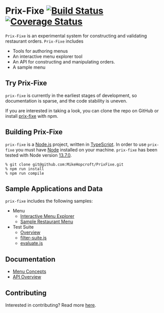 # Prix-Fixe [![Build Status](https://travis-ci.com/MikeHopcroft/PrixFixe.svg?branch=master)](https://travis-ci.com/MikeHopcroft/PrixFixe) [![Coverage Status](https://coveralls.io/repos/github/MikeHopcroft/PrixFixe/badge.svg?branch=master)](https://coveralls.io/github/MikeHopcroft/PrixFixe?branch=master)

`Prix-Fixe` is an experimental system for constructing and validating restaurant orders. `Prix-Fixe` includes
* Tools for authoring menus
* An interactive menu explorer tool
* An API for constructing and manipulating orders.
* A sample menu

## Try Prix-Fixe

`prix-fixe` is currently in the earliest stages of development, so documentation is sparse, and the code stability is uneven.

If you are interested in taking a look, you can clone the repo on GitHub or install [prix-fixe](https://www.npmjs.com/package/prix-fixe) with npm.

## Building Prix-Fixe

`prix-fixe` is a [Node.js](https://nodejs.org/en/) project,
written in [TypeScript](https://www.typescriptlang.org/).
In order to use `prix-fixe` you must have
[Node](https://nodejs.org/en/download/) installed on your machine.
`prix-fixe` has been tested with Node version [13.7.0](https://nodejs.org/download/release/v13.7.0/).

~~~
% git clone git@github.com:MikeHopcroft/PrixFixe.git
% npm run install
% npm run compile
~~~

## Sample Applications and Data

`prix-fixe` includes the following samples:
* Menu
  * [Interactive Menu Explorer](documentation/repl.md)
  * [Sample Restaurant Menu](documentation/sample_menu.md)
* Test Suite
  * [Overview](documentation/test_suite_tools.md)
  * [filter-suite.js](documentation/test_suite_tools.md#filter-suite)
  * [evaluate.js](documentation/test_suite_tools.md#evaluate.md)

## Documentation

* [Menu Concepts](documentation/menu_concepts.md)
* [API Overview](documentation/api_overview.md)

## Contributing
Interested in contributing? Read more [here](contributing.md).


